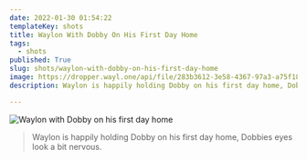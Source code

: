 ```yaml
---
date: 2022-01-30 01:54:22
templateKey: shots
title: Waylon With Dobby On His First Day Home
tags:
  - shots
published: True
slug: shots/waylon-with-dobby-on-his-first-day-home
image: https://dropper.wayl.one/api/file/283b3612-3e58-4367-97a3-a75f18d56acf.png
description: Waylon is happily holding Dobby on his first day home, Dobbies eyes look a bit nervous.

---
```


![Waylon with Dobby on his first day home](https://dropper.wayl.one/api/file/283b3612-3e58-4367-97a3-a75f18d56acf.png)

> Waylon is happily holding Dobby on his first day home, Dobbies eyes look a bit nervous.
